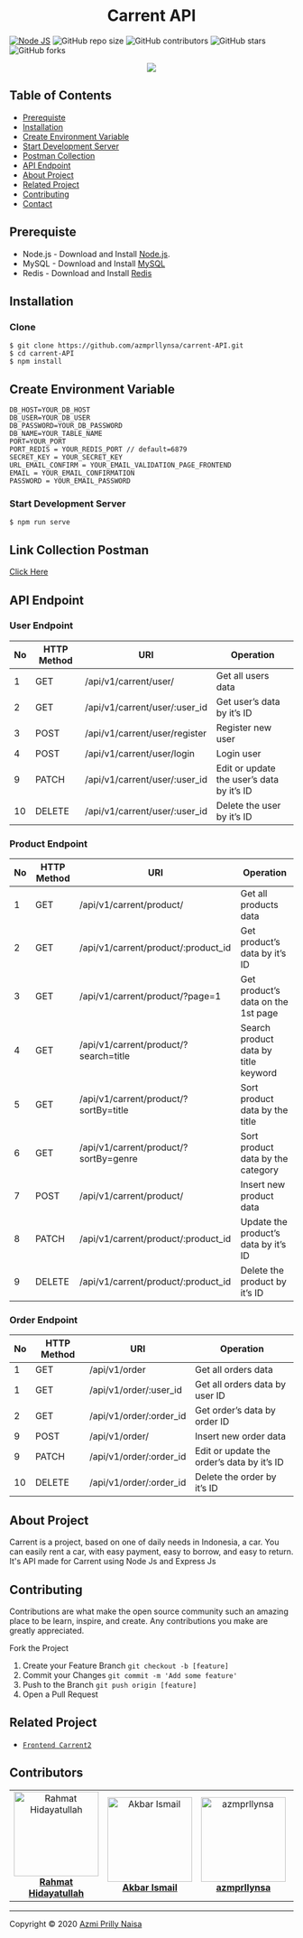 <h1 align="center">Carrent API</h1>

[![Node JS](https://img.shields.io/badge/Dependencies-Express%20JS-green)](https://nodejs.org/en/)
![GitHub repo size](https://img.shields.io/github/repo-size/azmprllynsa/carrent-API)
![GitHub contributors](https://img.shields.io/github/contributors/azmprllynsa/carrent-API)
![GitHub stars](https://img.shields.io/github/stars/azmprllynsa/carrent-API?style=social)
![GitHub forks](https://img.shields.io/github/forks/azmprllynsa/carrent-API?style=social)


<p align="center">
  <a href="https://nodejs.org/" target="blank">
    <img src="https://cdn-images-1.medium.com/max/871/1*d2zLEjERsrs1Rzk_95QU9A.png">
  </a>
</p>

## Table of Contents
* [Prerequiste](#Prerequiste)
* [Installation](#Installation)
* [Create Environment Variable](#create-environment-variable)
* [Start Development Server](#Start-Development-Server)
* [Postman Collection](#Postman-Collection)
* [API Endpoint](#API-Endpoint)
* [About Project](#About-Project)
* [Related Project](#Related-Project)
* [Contributing](#Contributing)
* [Contact](#Contact)


## Prerequiste
- Node.js - Download and Install [Node.js](https://nodejs.org/en/).
- MySQL - Download and Install [MySQL](https://www.mysql.com/downloads/)
- Redis - Download and Install [Redis](https://redis.io/)


## Installation
### Clone
```
$ git clone https://github.com/azmprllynsa/carrent-API.git
$ cd carrent-API
$ npm install
```

## Create Environment Variable

```
DB_HOST=YOUR_DB_HOST
DB_USER=YOUR_DB_USER
DB_PASSWORD=YOUR_DB_PASSWORD
DB_NAME=YOUR_TABLE_NAME
PORT=YOUR_PORT
PORT_REDIS = YOUR_REDIS_PORT // default=6879
SECRET_KEY = YOUR_SECRET_KEY
URL_EMAIL_CONFIRM = YOUR_EMAIL_VALIDATION_PAGE_FRONTEND
EMAIL = YOUR_EMAIL_CONFIRMATION
PASSWORD = YOUR_EMAIL_PASSWORD
```

### Start Development Server
```
$ npm run serve
```
## Link Collection Postman
[Click Here](https://www.getpostman.com/collections/43867df9c1ee2d3340ae)

## API Endpoint
### User Endpoint
| No  | HTTP Method | URI                                 | Operation                                  |
| --- | ----------- | ----------------------------------- | ------------------------------------------ |
| 1   | GET         | /api/v1/carrent/user/               | Get all users data                         |
| 2   | GET         | /api/v1/carrent/user/:user_id       | Get user’s data by it’s ID                 |
| 3   | POST        | /api/v1/carrent/user/register       | Register new user                          |
| 4   | POST        | /api/v1/carrent/user/login          | Login user                                 |
| 9   | PATCH       | /api/v1/carrent/user/:user_id       | Edit or update the user’s data by it’s ID  |
| 10  | DELETE      | /api/v1/carrent/user/:user_id       | Delete the user by it’s ID                 |

### Product Endpoint
| No  | HTTP Method | URI                                  | Operation                                 |
| --- | ----------- | ------------------------------------ | ----------------------------------------- |
| 1   | GET         | /api/v1/carrent/product/             | Get all products data                     |
| 2   | GET         | /api/v1/carrent/product/:product_id  | Get product’s data by it’s ID             |
| 3   | GET         | /api/v1/carrent/product/?page=1      | Get product’s data on the 1st page        |
| 4   | GET         | /api/v1/carrent/product/?search=title| Search product data by title keyword      |
| 5   | GET         | /api/v1/carrent/product/?sortBy=title| Sort product data by the title            |
| 6   | GET         | /api/v1/carrent/product/?sortBy=genre| Sort product data by the category         |
| 7   | POST        | /api/v1/carrent/product/             | Insert new product data                   |
| 8   | PATCH       | /api/v1/carrent/product/:product_id  | Update the product’s data by it’s ID      |
| 9   | DELETE      | /api/v1/carrent/product/:product_id  | Delete the product by it’s ID             |

### Order Endpoint
| No  | HTTP Method | URI                                 | Operation                                  |
| --- | ----------- | ----------------------------------- | ------------------------------------------ |
| 1   | GET         | /api/v1/order                       | Get all orders data                        |
| 1   | GET         | /api/v1/order/:user_id              | Get all orders data by user ID             |
| 2   | GET         | /api/v1/order/:order_id             | Get order’s data by order ID               |
| 9   | POST        | /api/v1/order/                      | Insert new order data                      |
| 9   | PATCH       | /api/v1/order/:order_id             | Edit or update the order’s data by it’s ID |
| 10  | DELETE      | /api/v1/order/:order_id             | Delete the order by it’s ID                |

## About Project
Carrent is a project, based on one of daily needs in Indonesia, a car. You can easily rent a car, with easy payment, easy to borrow, and easy to return.
It's API made for Carrent using Node Js and Express Js

## Contributing

Contributions are what make the open source community such an amazing place to be learn, inspire, and create. Any contributions you make are greatly appreciated.

Fork the Project
1. Create your Feature Branch  ```git checkout -b [feature]```
2. Commit your Changes ```git commit -m 'Add some feature'```
3. Push to the Branch ```git push origin [feature]```
4. Open a Pull Request

## Related Project
* [`Frontend Carrent2`](https://github.com/azmprllynsa/carrent-vuejs)

## Contributors
<center>
  <table>
    <tr>
      <td align="center">
        <a href="https://github.com/HiRahmat-Dev/">
          <img width="150" src="https://avatars2.githubusercontent.com/u/55150659?s=460&u=c7171bb4128787c303efdce0d62bc86289f1211b&v=4" alt="Rahmat Hidayatullah"><br/>
          <b>Rahmat Hidayatullah</b>
        </a>
      </td>
      <td align="center">
        <a href="https://github.com/akbarism">
          <img width="150" src="https://avatars3.githubusercontent.com/u/59020048?s=400&u=3b5166c489574eedef29b414cd18b457bcc6fad3&v=4" alt="Akbar Ismail"><br/>
          <b>Akbar Ismail</b>
        </a>
      </td>
      <td align="center">
        <a href="https://github.com/azmprllynsa">
          <img width="150" src="https://avatars1.githubusercontent.com/u/60286175?s=400&v=4" alt="azmprllynsa"><br/>
          <b>azmprllynsa</b>
        </a>
      </td>
      <td align="center">
        <a href="https://github.com/m-joseph27">
          <img width="150" src="https://avatars2.githubusercontent.com/u/60948526?s=400&u=c258f85ec35ccfda6ce3911dae79d45e335088b3&v=4" alt="Muhammad Yusuf"><br/>
          <b>Muhammad Yusuf</b>
        </a>
      </td>
      <td align="center">
        <a href="https://github.com/haras94">
          <img width="150" src="https://avatars2.githubusercontent.com/u/62143618?s=400&u=2e76db88db6de5ba0dddfa79c274c8e04f5e8f4a&v=4" alt="Harun"><br/>
          <b>Harun</b>
        </a>
      </td>
    </tr>
  </table>
</center>


---
Copyright © 2020 [Azmi Prilly Naisa](https://github.com/azmprllynsa/)
